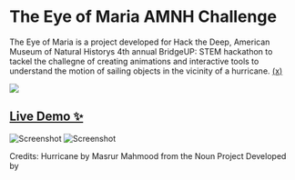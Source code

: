 # The Eye of Maria AMNH Challenge

The Eye of Maria is a project developed for Hack the Deep, American Museum of Natural Historys 4th annual BridgeUP: STEM hackathon to tackel the challegne of creating animations and interactive tools to understand the motion of sailing objects in the vicinity of a hurricane. [(x)](https://github.com/amnh/HackTheDeep/wiki/The-Eye-of-Maria)




<a href="https://imgflip.com/gif/24d8zz"><img src="https://i.imgflip.com/24d8zz.gif" /></a>

## [Live Demo ✨](https://hackthedeep.github.io/the-eye-of-maria/)

![Screenshot](https://i.imgur.com/1id3pAT.png)
![Screenshot](https://i.imgur.com/SSsG0iG.png)

Credits:
Hurricane by Masrur Mahmood from the Noun Project
Developed by 
